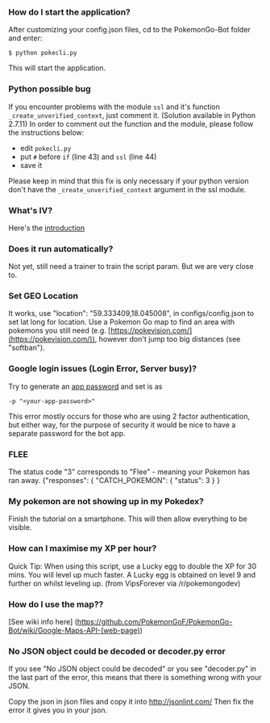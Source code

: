 ### How do I start the application?
After customizing your config.json files, cd to the PokemonGo-Bot folder and enter:
```
$ python pokecli.py
```
This will start the application.

### Python possible bug
If you encounter problems with the module `ssl` and it's function `_create_unverified_context`, just comment it. (Solution available in Python 2.7.11)
In order to comment out the function and the module, please follow the instructions below:
- edit `pokecli.py`
- put `#` before `if` (line 43) and `ssl` (line 44)
- save it

Please keep in mind that this fix is only necessary if your python version don't have the `_create_unverified_context` argument in the ssl module.

### What's IV?
Here's the [introduction](http://bulbapedia.bulbagarden.net/wiki/Individual_values)

### Does it run automatically?
Not yet, still need a trainer to train the script param. But we are very close to.

### Set GEO Location
It works, use "location": "59.333409,18.045008", in configs/config.json to set lat long for location. Use a Pokemon Go map to find an area with pokemons you still need (e.g. [https://pokevision.com/](https://pokevision.com/)), however don't jump too big distances (see "softban").

### Google login issues (Login Error, Server busy)?
Try to generate an [app password](!https://support.google.com/accounts/answer/185833?hl=en) and set is as
```
-p "<your-app-password>"
```
This error mostly occurs for those who are using 2 factor authentication, but either way, for the purpose of security it would be nice to have a separate password for the bot app.

### FLEE
The status code "3" corresponds to "Flee" - meaning your Pokemon has ran away.
   {"responses": { "CATCH_POKEMON": { "status": 3 } }

### My pokemon are not showing up in my Pokedex?
Finish the tutorial on a smartphone. This will then allow everything to be visible.

### How can I maximise my XP per hour?
Quick Tip: When using this script, use a Lucky egg to double the XP for 30 mins. You will level up much faster. A Lucky egg is obtained on level 9 and further on whilst leveling up. (from VipsForever via /r/pokemongodev)

### How do I use the map??
[See wiki info here] (https://github.com/PokemonGoF/PokemonGo-Bot/wiki/Google-Maps-API-(web-page))

### No JSON object could be decoded or decoder.py error
If you see "No JSON object could be decoded" or you see "decoder.py" in the last part of the error, this means that there is something wrong with your JSON.

Copy the json in json files and copy it into http://jsonlint.com/  Then fix the error it gives you in your json.

